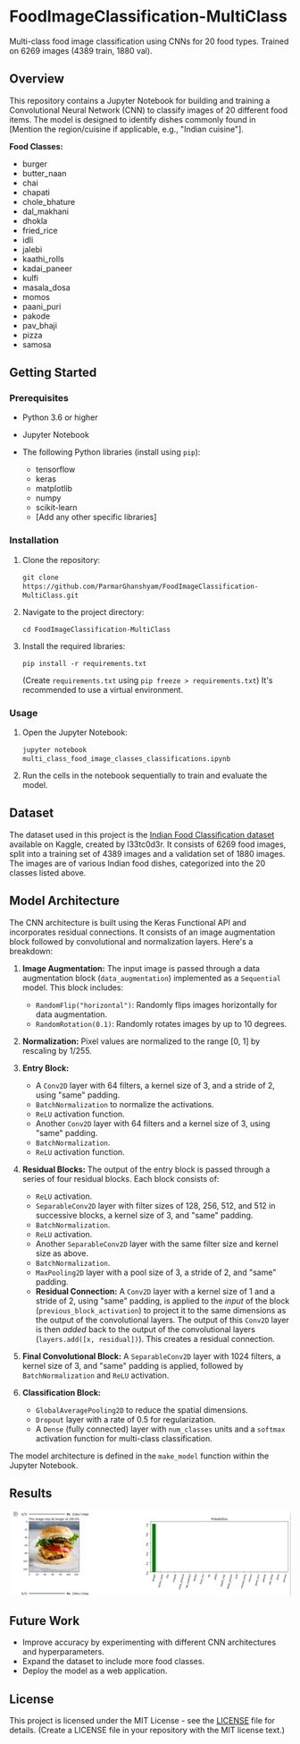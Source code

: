 # FoodImageClassification-MultiClass

Multi-class food image classification using CNNs for 20 food types. Trained on 6269 images (4389 train, 1880 val).

## Overview

This repository contains a Jupyter Notebook for building and training a Convolutional Neural Network (CNN) to classify images of 20 different food items. The model is designed to identify dishes commonly found in [Mention the region/cuisine if applicable, e.g., "Indian cuisine"].

**Food Classes:**

*   burger
*   butter\_naan
*   chai
*   chapati
*   chole\_bhature
*   dal\_makhani
*   dhokla
*   fried\_rice
*   idli
*   jalebi
*   kaathi\_rolls
*   kadai\_paneer
*   kulfi
*   masala\_dosa
*   momos
*   paani\_puri
*   pakode
*   pav\_bhaji
*   pizza
*   samosa

## Getting Started

### Prerequisites

*   Python 3.6 or higher
*   Jupyter Notebook
*   The following Python libraries (install using `pip`):

    *   tensorflow
    *   keras
    *   matplotlib
    *   numpy
    *   scikit-learn
    *   [Add any other specific libraries]

### Installation

1.  Clone the repository:

    ```
    git clone https://github.com/ParmarGhanshyam/FoodImageClassification-MultiClass.git
    ```

2.  Navigate to the project directory:

    ```
    cd FoodImageClassification-MultiClass
    ```

3.  Install the required libraries:

    ```
    pip install -r requirements.txt
    ```

    (Create `requirements.txt` using `pip freeze > requirements.txt`)  It's recommended to use a virtual environment.

### Usage

1.  Open the Jupyter Notebook:

    ```
    jupyter notebook multi_class_food_image_classes_classifications.ipynb
    ```

2.  Run the cells in the notebook sequentially to train and evaluate the model.

## Dataset

The dataset used in this project is the [Indian Food Classification dataset](https://www.kaggle.com/datasets/l33tc0d3r/indian-food-classification) available on Kaggle, created by l33tc0d3r. It consists of 6269 food images, split into a training set of 4389 images and a validation set of 1880 images. The images are of various Indian food dishes, categorized into the 20 classes listed above.

## Model Architecture

The CNN architecture is built using the Keras Functional API and incorporates residual connections. It consists of an image augmentation block followed by convolutional and normalization layers. Here's a breakdown:

1.  **Image Augmentation:** The input image is passed through a data augmentation block (`data_augmentation`) implemented as a `Sequential` model. This block includes:
    *   `RandomFlip("horizontal")`: Randomly flips images horizontally for data augmentation.
    *   `RandomRotation(0.1)`: Randomly rotates images by up to 10 degrees.

2.  **Normalization:** Pixel values are normalized to the range \[0, 1] by rescaling by 1/255.

3.  **Entry Block:**
    *   A `Conv2D` layer with 64 filters, a kernel size of 3, and a stride of 2, using "same" padding.
    *   `BatchNormalization` to normalize the activations.
    *   `ReLU` activation function.
    *   Another `Conv2D` layer with 64 filters and a kernel size of 3, using "same" padding.
    *   `BatchNormalization`.
    *   `ReLU` activation function.

4.  **Residual Blocks:** The output of the entry block is passed through a series of four residual blocks. Each block consists of:
    *   `ReLU` activation.
    *   `SeparableConv2D` layer with filter sizes of 128, 256, 512, and 512 in successive blocks, a kernel size of 3, and "same" padding.
    *   `BatchNormalization`.
    *   `ReLU` activation.
    *   Another `SeparableConv2D` layer with the same filter size and kernel size as above.
    *   `BatchNormalization`.
    *   `MaxPooling2D` layer with a pool size of 3, a stride of 2, and "same" padding.
    *   **Residual Connection:** A `Conv2D` layer with a kernel size of 1 and a stride of 2, using "same" padding, is applied to the *input* of the block (`previous_block_activation`) to project it to the same dimensions as the output of the convolutional layers. The output of this `Conv2D` layer is then *added* back to the output of the convolutional layers (`layers.add([x, residual])`). This creates a residual connection.

5.  **Final Convolutional Block:** A `SeparableConv2D` layer with 1024 filters, a kernel size of 3, and "same" padding is applied, followed by `BatchNormalization` and `ReLU` activation.

6.  **Classification Block:**
    *   `GlobalAveragePooling2D` to reduce the spatial dimensions.
    *   `Dropout` layer with a rate of 0.5 for regularization.
    *   A `Dense` (fully connected) layer with `num_classes` units and a `softmax` activation function for multi-class classification.

The model architecture is defined in the `make_model` function within the Jupyter Notebook.


## Results

![Image description](images/Capture.PNG)


## Future Work

*   Improve accuracy by experimenting with different CNN architectures and hyperparameters.
*   Expand the dataset to include more food classes.
*   Deploy the model as a web application.

## License

This project is licensed under the MIT License - see the [LICENSE](LICENSE) file for details.  (Create a LICENSE file in your repository with the MIT license text.)
